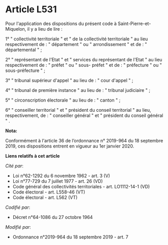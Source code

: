 # Article L531

Pour l'application des dispositions du présent code à Saint-Pierre-et-Miquelon, il y a lieu de lire :

1° " collectivité territoriale " et " de la collectivité territoriale " au lieu respectivement de : " département " ou "
arrondissement " et de : " départemental " ;

2° " représentant de l'Etat " et " services du représentant de l'Etat " au lieu respectivement de : " préfet " ou " sous-
préfet " et de : " préfecture " ou " sous-préfecture " ;

3° " tribunal supérieur d'appel " au lieu de : " cour d'appel " ;

4° " tribunal de première instance " au lieu de : " tribunal judiciaire " ;

5° " circonscription électorale " au lieu de : " canton " ;

6° " conseiller territorial " et " président du conseil territorial " au lieu, respectivement, de : " conseiller général " et
" président du conseil général " .

**Nota:**

Conformément à l'article 36 de l’ordonnance n° 2019-964 du 18 septembre 2019, ces dispositions entrent en vigueur au 1er
janvier 2020.

**Liens relatifs à cet article**

_Cité par_:

  - Loi n°62-1292 du 6 novembre 1962 - art. 3 (V)
  - Loi n°77-729 du 7 juillet 1977 - art. 26 (VD)
  - Code général des collectivités territoriales - art. LO1112-14-1 (VD)
  - Code électoral - art. L558-46 (VT)
  - Code électoral - art. L562 (VT)

_Codifié par_:

  - Décret n°64-1086 du 27 octobre 1964

_Modifié par_:

  - Ordonnance n°2019-964 du 18 septembre 2019 - art. 7
